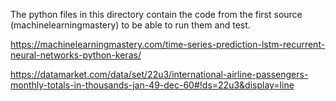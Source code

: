The python files in this directory contain the code from the first source (machinelearningmastery) to be able to run them and test.


https://machinelearningmastery.com/time-series-prediction-lstm-recurrent-neural-networks-python-keras/

https://datamarket.com/data/set/22u3/international-airline-passengers-monthly-totals-in-thousands-jan-49-dec-60#!ds=22u3&display=line